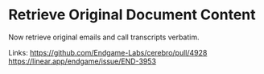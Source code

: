 # Retrieve Original Document Content

Now retrieve original emails and call transcripts verbatim.

Links:
https://github.com/Endgame-Labs/cerebro/pull/4928
https://linear.app/endgame/issue/END-3953
